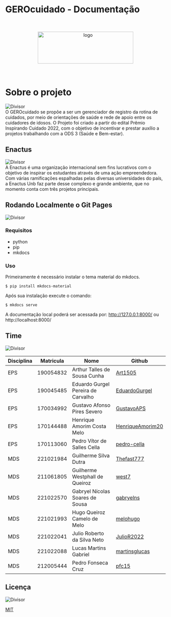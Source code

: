 # GEROcuidado - Documentação
<br/>
<br/>

<div align="center">
<img src="https://github.com/fga-eps-mds/2023-2-GEROcuidado-Doc/assets/51385738/4b84750a-b35a-4325-8945-65d345af2441" alt="logo" width="300" height="100" > </div>
<br/>
<br/>

# Sobre o projeto
<img src="https://github.com/fga-eps-mds/2023-2-GEROcuidado-Doc/assets/51385738/1f6a7d6f-e8e1-42aa-b70e-819359a6114e" title="Divisor" style="max-height:60px; width:auto; display:block;">
O GEROcuidado se propõe a ser um
gerenciador de registro da rotina de
cuidados, por meio de orientações de
saúde e rede de apoio entre os cuidadores
de idosos. O Projeto foi criado
a partir do edital Prêmio Inspirando
Cuidado 2022, com o objetivo de
incentivar e prestar auxílio a projetos
trabalhando com a ODS 3 (Saúde e
Bem-estar).

## Enactus
<img src="https://github.com/fga-eps-mds/2023-2-GEROcuidado-Doc/assets/51385738/1f6a7d6f-e8e1-42aa-b70e-819359a6114e" title="Divisor" style="max-height:60px; width:auto; display:block;">
A Enactus é uma organização
internacional sem fins lucrativos com o
objetivo de inspirar os estudantes através
de uma ação empreendedora. Com várias
ramificações espalhadas pelas diversas
universidades do país, a Enactus Unb faz
parte desse complexo e grande ambiente,
que no momento conta com três projetos
principais.


## Rodando Localmente o Git Pages
<img src="https://github.com/fga-eps-mds/2023-2-GEROcuidado-Doc/assets/51385738/1f6a7d6f-e8e1-42aa-b70e-819359a6114e" title="Divisor" style="max-height:60px; width:auto; display:block;">

### Requisitos
- python
- pip
- mkdocs

### Uso
Primeiramente é necessário instalar o tema material do mkdocs.
```terminal
$ pip install mkdocs-material
```
Após sua instalação execute o comando:
```terminal
$ mkdocs serve
```
A documentação local poderá ser acessada por: http://127.0.0.1:8000/ ou http://localhost:8000/

## Time
<img src="https://github.com/fga-eps-mds/2023-2-GEROcuidado-Doc/assets/51385738/1f6a7d6f-e8e1-42aa-b70e-819359a6114e" title="Divisor" style="max-height:60px; width:auto; display:block;">

| Disciplina | Matricula | Nome | Github |
|------------|-----------|------|--------|
|EPS|190054832|Arthur Talles de Sousa Cunha|[Art1505](https://github.com/Art1505)|
|EPS|190045485|Eduardo Gurgel Pereira de Carvalho|[EduardoGurgel](https://github.com/EduardoGurgel)|
|EPS|170034992|Gustavo Afonso Pires Severo|[GustavoAPS](https://github.com/GustavoAPS)|
|EPS|170144488|Henrique Amorim Costa Melo|[HenriqueAmorim20](https://github.com/HenriqueAmorim20)|
|EPS|170113060|Pedro Vítor de Salles Cella|[pedro-cella](https://github.com/pedro-cella)|
|MDS|221021984|Guilherme Silva Dutra|[Thefast777](https://github.com/Thefast777)|
|MDS|211061805|Guilherme Westphall de Queiroz|[west7](https://github.com/west7)|
|MDS|221022570|Gabryel Nícolas Soares de Sousa|[gabryelns](https://github.com/gabryelns)|
|MDS|221021993|Hugo Queiroz Camelo de Melo|[melohugo](https://github.com/melohugo)|
|MDS|221022041|Julio Roberto da Silva Neto|[JulioR2022](https://github.com/JulioR2022)|
|MDS|221022088|Lucas Martins Gabriel|[martinsglucas](https://github.com/martinsglucas)|
|MDS|212005444|Pedro Fonseca Cruz|[pfc15](https://github.com/pfc15)|

## Licença
<img src="https://github.com/fga-eps-mds/2023-2-GEROcuidado-Doc/assets/51385738/1f6a7d6f-e8e1-42aa-b70e-819359a6114e" title="Divisor" style="max-height:60px; width:auto; display:block;">

[MIT](./LICENSE)
